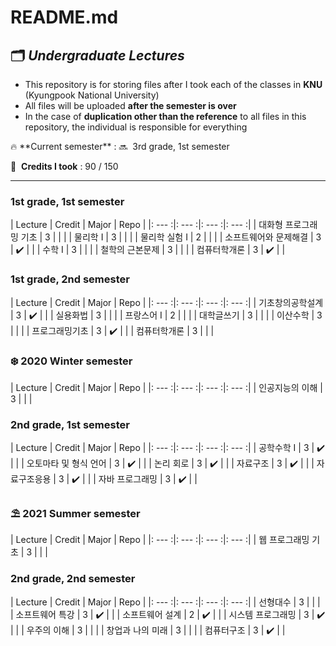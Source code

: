 # README.md

## 🗂 *Undergraduate Lectures*

- This repository is for storing files after I took each of the classes in **KNU** (Kyungpook National University)
- All files will be uploaded **after the semester is over**
- In the case of **duplication other than the reference** to all files in this repository, the individual is responsible for everything

<aside>
🔥 **Current semester** : 🔜  3rd grade, 1st semester

</aside>

👣  **Credits I took** : 90 / 150

---

### 1st grade, 1st semester

| Lecture | Credit | Major | Repo |
|: --- :|: --- :|: --- :|: --- :|
| 대화형 프로그래밍 기초 | 3 |  |  |
| 물리학 I | 3 |  |  |
| 물리학 실험 I | 2 |  |  |
| 소프트웨어와 문제해결 | 3 | ✔️ |  |
| 수학 I | 3 |  |  |
| 철학의 근본문제 | 3 |  |  |
| 컴퓨터학개론 | 3 | ✔️ |  |

### 1st grade, 2nd semester

| Lecture | Credit | Major | Repo |
|: --- :|: --- :|: --- :|: --- :|
| 기초창의공학설계 | 3 | ✔️ |  |
| 실용화법 | 3 |  |  |
| 프랑스어 I | 2 |  |  |
| 대학글쓰기 | 3 |  |  |
| 이산수학 | 3 |  |  |
| 프로그래밍기초 | 3 | ✔️ |  |
| 컴퓨터학개론 | 3 |  |  |

### ❄️ 2020 Winter semester

| Lecture | Credit | Major | Repo |
|: --- :|: --- :|: --- :|: --- :|
| 인공지능의 이해 | 3 |  |  |

### 2nd grade, 1st semester

| Lecture | Credit | Major | Repo |
|: --- :|: --- :|: --- :|: --- :|
| 공학수학 I | 3 | ✔️ |  |
| 오토마타 및 형식 언어 | 3 | ✔️ |  |
| 논리 회로 | 3 | ✔️ |  |
| 자료구조 | 3 | ✔️ |  |
| 자료구조응용 | 3 | ✔️ |  |
| 자바 프로그래밍 | 3 | ✔️ |  |

### ⛱ 2021 Summer semester

| Lecture | Credit | Major | Repo |
|: --- :|: --- :|: --- :|: --- :|
| 웹 프로그래밍 기초 | 3 |  |  |

### 2nd grade, 2nd semester

| Lecture | Credit | Major | Repo |
|: --- :|: --- :|: --- :|: --- :|
| 선형대수 | 3 |  |  |
| 소프트웨어 특강 | 3 | ✔️ |  |
| 소프트웨어 설계 | 2 | ✔️ |  |
| 시스템 프로그래밍 | 3 | ✔️ |  |
| 우주의 이해 | 3 |  |  |
| 창업과 나의 미래 | 3 |  |  |
| 컴퓨터구조 | 3 | ✔️ |  |
